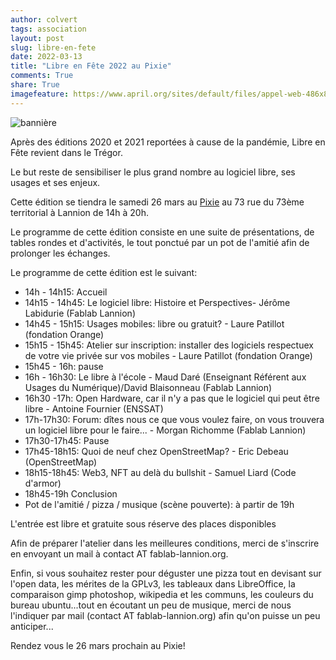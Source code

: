 ```yaml
---
author: colvert
tags: association
layout: post
slug: libre-en-fete
date: 2022-03-13
title: "Libre en Fête 2022 au Pixie"
comments: True
share: True
imagefeature: https://www.april.org/sites/default/files/appel-web-486x80-libre-en-fete-2022.png
---
```

![bannière](https://www.libre-en-fete.net/IMG/png/appel-web-486x80-libre-en-fete-2022.png)

Après des éditions 2020 et 2021 reportées à cause de la pandémie, Libre en Fête revient
dans le Trégor.

Le but reste de sensibiliser le plus grand nombre au logiciel libre, ses usages et ses enjeux.

Cette édition se tiendra le samedi 26 mars au [Pixie](https://fr-fr.facebook.com/lepixie22/)
au 73 rue du 73ème territorial à Lannion de 14h à 20h.

Le programme de cette édition consiste en une suite de présentations, de tables rondes et
d'activités, le tout ponctué par un pot de l'amitié afin de prolonger les échanges.

Le programme de cette édition est le suivant:

* 14h - 14h15: Accueil
* 14h15 - 14h45: Le logiciel libre: Histoire et Perspectives- Jérôme Labidurie
  (Fablab Lannion)
* 14h45 - 15h15: Usages mobiles: libre ou gratuit? - Laure Patillot (fondation Orange) 
* 15h15 - 15h45: Atelier sur inscription: installer des logiciels respectuex de
  votre vie privée sur vos mobiles - Laure Patillot (fondation Orange) 
* 15h45 - 16h: pause
* 16h - 16h30: Le libre à l'école - Maud Daré (Enseignant Référent aux Usages du
  Numérique)/David Blaisonneau (Fablab Lannion) 
* 16h30 -17h: Open Hardware, car il n'y a pas que le logiciel qui peut être
  libre - Antoine Fournier (ENSSAT) 
* 17h-17h30: Forum: dîtes nous ce que vous voulez faire, on vous trouvera un
  logiciel libre pour le faire... - Morgan Richomme (Fablab Lannion)
* 17h30-17h45: Pause
* 17h45-18h15: Quoi de neuf chez OpenStreetMap? - Eric Debeau (OpenStreetMap)
* 18h15-18h45: Web3, NFT au delà du bullshit - Samuel Liard (Code d'armor) 
* 18h45-19h Conclusion
* Pot de l'amitié / pizza / musique (scène pouverte): à partir de 19h

L'entrée est libre et gratuite sous réserve des places disponibles

Afin de préparer l'atelier dans les meilleures conditions, merci de s'inscrire
en envoyant un mail à contact AT fablab-lannion.org.

Enfin, si vous souhaitez rester pour déguster une pizza tout en devisant sur
l'open data, les mérites de la GPLv3, les tableaux dans LibreOffice, la
comparaison gimp photoshop, wikipedia et les communs, les couleurs du bureau
ubuntu...tout en écoutant un peu de musique, merci de nous l'indiquer par
mail (contact AT fablab-lannion.org) afin qu'on puisse un peu anticiper...

Rendez vous le 26 mars prochain au Pixie!
